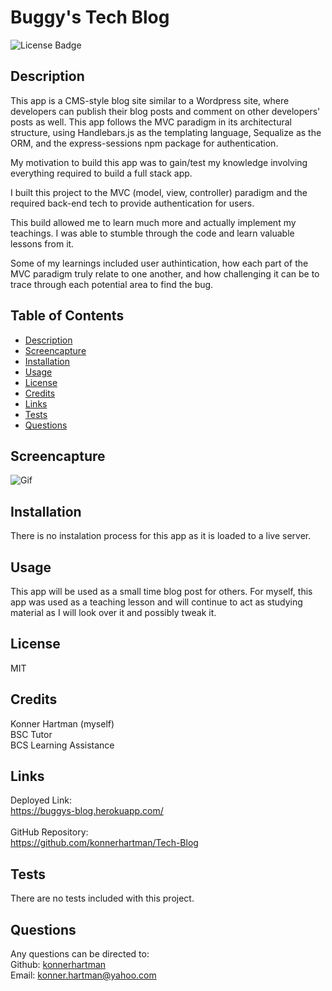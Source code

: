 # Buggy's Tech Blog
  ![License Badge](https://img.shields.io/badge/License-MIT-green.svg)
  
  ## Description
  This app is a CMS-style blog site similar to a Wordpress site, where developers can publish their blog posts and comment on other developers' posts as well. This app follows the MVC paradigm in its architectural structure, using Handlebars.js as the templating language, Sequalize as the ORM, and the express-sessions npm package for authentication.

  My motivation to build this app was to gain/test my knowledge involving everything required to build a full stack app.
 
  I built this project to the MVC (model, view, controller) paradigm and the required back-end tech to provide authentication for users.
 
  This build allowed me to learn much more and actually implement my teachings. I was able to stumble through the code and learn valuable lessons from it.

  Some of my learnings included user authintication, how each part of the MVC paradigm truly relate to one another, and how challenging it can be to trace through each potential area to find the bug.
  
  ## Table of Contents
  - [Description](#)
  - [Screencapture](#screencapture)
  - [Installation](#installation)
  - [Usage](#usage)
  - [License](#license)
  - [Credits](#credits)
  - [Links](#links)
  - [Tests](#tests)
  - [Questions](#questions)
  
  ## Screencapture
  ![Gif](public/screencaps/BuggysBlog.gif)

  ## Installation
  There is no instalation process for this app as it is loaded to a live server.
  
  ## Usage
  This app will be used as a small time blog post for others. For myself, this app was used as a teaching lesson and will continue to act as studying material as I will look over it and possibly tweak it.
  
  ## License
  MIT
  
  ## Credits
  Konner Hartman (myself)
  </br>
  BSC Tutor
  </br>
  BCS Learning Assistance 

  ## Links
  Deployed Link:
  </br>
  https://buggys-blog.herokuapp.com/
  </br>
  </br>
  GitHub Repository:
  </br>
  https://github.com/konnerhartman/Tech-Blog
  
  ## Tests
  There are no tests included with this project.
  
  ## Questions
  Any questions can be directed to:
  <br/>
  Github: [konnerhartman](https://github.com/konnerhartman)
  <br/>
  Email: konner.hartman@yahoo.com

